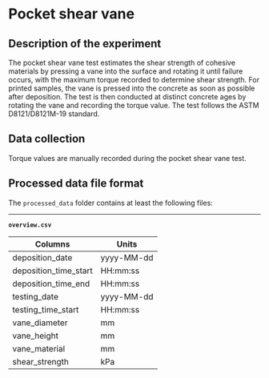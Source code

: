 # Pocket shear vane

## Description of the experiment

The pocket shear vane test estimates the shear strength of cohesive materials by pressing a vane into the surface and rotating it until failure occurs, with the maximum torque recorded to determine shear strength. For printed samples, the vane is pressed into the concrete as soon as possible after deposition. The test is then conducted at distinct concrete ages by rotating the vane and recording the torque value. The test follows the ASTM D8121/D8121M-19 standard. 

## Data collection

Torque values are manually recorded during the pocket shear vane test. 

## Processed data file format

The `processed_data` folder contains at least the following files:

---

**`overview.csv`**

|Columns                        | Units      |
|-------------------------------|------------|
| deposition_date               | yyyy-MM-dd |
| deposition_time_start         | HH:mm:ss   |
| deposition_time_end           | HH:mm:ss   |
| testing_date                  | yyyy-MM-dd |
| testing_time_start            | HH:mm:ss   |
| vane_diameter                 | mm         |
| vane_height                   | mm         |
| vane_material                 | mm         |
| shear_strength                | kPa        |
